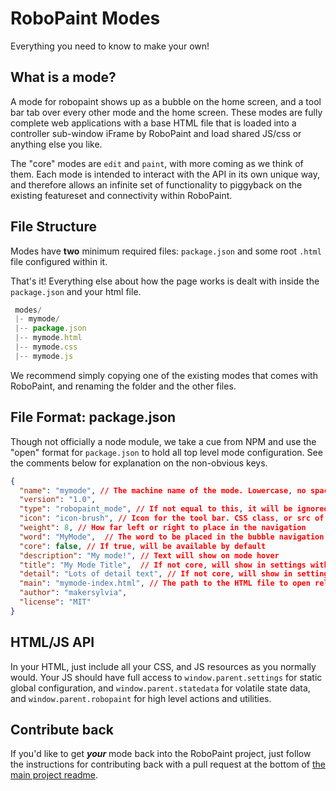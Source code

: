 # RoboPaint Modes
Everything you need to know to make your own!

## What is a mode?
A mode for robopaint shows up as a bubble on the home screen, and a tool bar tab
over every other mode and the home screen. These modes are fully complete web
applications with a base HTML file that is loaded into a controller sub-window
iFrame by RoboPaint and load shared JS/css or anything else you like.

The "core" modes are `edit` and `paint`, with more coming as we think of them.
Each mode is intended to interact with the API in its own unique way, and
therefore allows an infinite set of functionality to piggyback on the existing
featureset and connectivity within RoboPaint.

## File Structure
Modes have **two** minimum required files: `package.json` and some root
`.html` file configured within it.

That's it! Everything else about how the page works is dealt with inside the
`package.json` and your html file.

```javascript
 modes/
 |- mymode/
 |-- package.json
 |-- mymode.html
 |-- mymode.css
 |-- mymode.js
```

We recommend simply copying one of the existing modes that comes with RoboPaint,
and renaming the folder and the other files.

## File Format: package.json
Though not officially a node module, we take a cue from NPM and use the "open"
format for `package.json` to hold all top level mode configuration. See the
comments below for explanation on the non-obvious keys.


```json
{
  "name": "mymode", // The machine name of the mode. Lowercase, no spaces, same as folder.
  "version": "1.0",
  "type": "robopaint_mode", // If not equal to this, it will be ignored.
  "icon": "icon-brush", // Icon for the tool bar. CSS class, or src of image.
  "weight": 8, // How far left or right to place in the navigation
  "word": "MyMode",  // The word to be placed in the bubble navigation
  "core": false, // If true, will be available by default
  "description": "My mode!", // Text will show on mode hover
  "title": "My Mode Title",  // If not core, will show in settings with checkbox to enable
  "detail": "Lots of detail text", // If not core, will show in settings below title
  "main": "mymode-index.html", // The path to the HTML file to open relative to this folder
  "author": "makersylvia",
  "license": "MIT"
}
```

## HTML/JS API
In your HTML, just include all your CSS, and JS resources as you normally would.
Your JS should have full access to `window.parent.settings` for static global
configuration, and `window.parent.statedata` for volatile state data, and
`window.parent.robopaint` for high level actions and utilities.

## Contribute back
If you'd like to get ***your*** mode back into the RoboPaint project,
just follow the instructions for contributing back with a pull request at the
bottom of [the main project readme](https://github.com/evil-mad/robopaint).